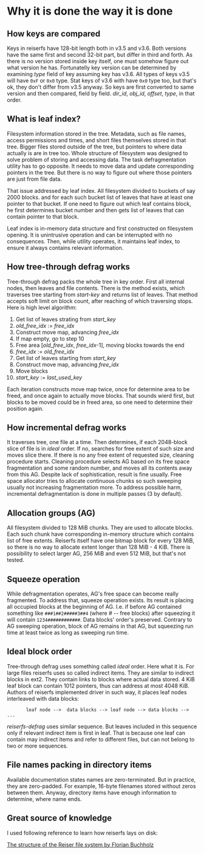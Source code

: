 Why it is done the way it is done
=================================

How keys are compared
---------------------
Keys in reiserfs have 128-bit length both in v3.5 and v3.6. Both versions have
the same first and second 32-bit part, but differ in third and forth. As there
is no version stored inside key itself, one must somehow figure out what version
he has. Fortunatelly key version can be determined by examining _type_ field of
key assuming key has v3.6. All types of keys v3.5 will have `0xF` or `0x0` type.
Stat keys of v3.6 with have `0x0` type too, but that's ok, they don't differ from
v3.5 anyway. So keys are first converted to same version and then compared,
field by field. _dir_id_, _obj_id_, _offset_, _type_, in that order.


What is leaf index?
-------------------
Filesystem information stored in the tree. Metadata, such as file names, access
permissions and times, and short files themselves stored in that tree. Bigger files
stored outside of the tree, but pointers to where data actually is are in tree too.
Whole structure of filesystem was designed to solve problem of storing and accessing
data. The task defragmentation utility has to go opposite. It needs to move data
and update corresponding pointers in the tree. But there is no way to figure out
where those pointers are just from file data.

That issue addressed by leaf index. All filesystem divided to buckets of say 2000 blocks.
and for each such bucket list of leaves that have at least one pointer to that bucket.
If one need to figure out which leaf contains block, he first determines bucket number
and then gets list of leaves that can contain pointer to that block.

Leaf index is in-memory data structure and first constructed on filesystem opening.
It is unintrusive operation and can be interrupted with no consequences. Then, while
utility operates, it maintains leaf index, to ensure it always contains relevant
information.

How tree-through defrag works
-----------------------------
Tree-through defrag packs the whole tree in key order. First all internal nodes, then
leaves and file contents. There is the method exists, which traverses tree starting
from _start-key_ and returns list of leaves. That method accepts soft limit on block
count, after reaching of which traversing stops. Here is high level algorithm:

   1. Get list of leaves strating from _start_key_
   2. _old_free_idx_ := _free_idx_
   3. Construct move map, advancing _free_idx_
   4. If map empty, go to step 10
   5. Free area \[_old_free_idx_, _free_idx_-1\], moving blocks towards the end
   6. _free_idx_ := _old_free_idx_
   7. Get list of leaves starting from _start_key_
   8. Construct move map, advancing _free_idx_
   9. Move blocks
   10. _start_key_ := _last_used_key_

Each iteration constructs move map twice, once for determine area to be freed, and
once again to actually move blocks. That sounds wierd first, but blocks to be moved
could be in freed area, so one need to determine their position again.


How incremental defrag works
----------------------------
It traverses tree, one file at a time. Then determines, if each 2048-block slice of file
is in _ideal_ order. If no, searches for free extent of such size and moves slice
there. If there is no any free extent of requested size, cleaning procedure starts.
Cleaning procedure selects AG based on its free space fragmentation and some random
number, and moves all its contents away from this AG. Despite lack of sophistication,
result is fine usually. Free space allocator tries to allocate continuous chunks so
such sweeping usually not increasing fragmentation more. To address possible harm,
incremental defragmentation is done in multiple passes (3 by default).

Allocation groups (AG)
----------------------
All filesystem divided to 128 MiB chunks. They are used to allocate blocks. Each such
chunk have corresponding in-memory structure which contains list of free extents.
Reiserfs itself have one bitmap block for every 128 MiB, so there is no way to allocate
extent longer than 128 MiB - 4 KiB. There is possibility to select larger AG, 256 MiB and
even 512 MiB, but that's not tested.


Squeeze operation
-----------------
While defragmentation operates, AG's free space can become really fragmented. To address
that, squeeze operation exists. Its result is placing all occupied blocks at the beginning
of AG. I.e. if before AG contained something like `###1##2#####3##4` (where # -- free
blocks) after squeezing it will contain `1234############`. Data blocks' order's preserved.
Contrary to AG sweeping operation, block of AG remains in that AG, but squeezing run time
at least twice as long as sweeping run time.

Ideal block order
-----------------
Tree-through defrag uses something called _ideal_ order. Here what it is. For large files
reiserfs uses so called indirect items. They are similar to indirect blocks in ext2. They
contain links to blocks where actual data stored. 4 KiB leaf block can contain 1012 pointers,
thus can address at most 4048 KiB. Authors of reiserfs implemented driver in such way, it
places leaf nodes interleaved with data blocks:

`       leaf node -->  data blocks --> leaf node --> data blocks --> ...`

_reiserfs-defrag_ uses similar sequence. But leaves included in this sequence only
if relevant indirect item is first in leaf. That is because one leaf can contain may indirect
items and refer to different files, but can not belong to two or more sequences.

File names packing in directory items
-------------------------------------
Available documentation states names are zero-terminated. But in practice, they are zero-padded.
For example, 16-byte filenames stored without zeros between them. Anyway, directory items have
enough information to determine, where name ends.

Great source of knowledge
-------------------------
I used following reference to learn how reiserfs lays on disk:

[The structure of the Reiser file system by Florian Buchholz](http://homes.cerias.purdue.edu/~florian/reiser/reiserfs.php)
